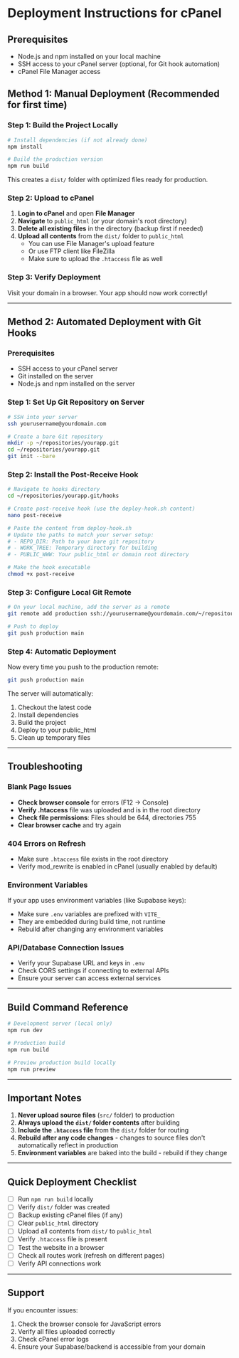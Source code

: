# Deployment Instructions for cPanel

## Prerequisites
- Node.js and npm installed on your local machine
- SSH access to your cPanel server (optional, for Git hook automation)
- cPanel File Manager access

## Method 1: Manual Deployment (Recommended for first time)

### Step 1: Build the Project Locally

```bash
# Install dependencies (if not already done)
npm install

# Build the production version
npm run build
```

This creates a `dist/` folder with optimized files ready for production.

### Step 2: Upload to cPanel

1. **Login to cPanel** and open **File Manager**
2. **Navigate** to `public_html` (or your domain's root directory)
3. **Delete all existing files** in the directory (backup first if needed)
4. **Upload all contents** from the `dist/` folder to `public_html`
   - You can use File Manager's upload feature
   - Or use FTP client like FileZilla
   - Make sure to upload the `.htaccess` file as well

### Step 3: Verify Deployment

Visit your domain in a browser. Your app should now work correctly!

---

## Method 2: Automated Deployment with Git Hooks

### Prerequisites
- SSH access to your cPanel server
- Git installed on the server
- Node.js and npm installed on the server

### Step 1: Set Up Git Repository on Server

```bash
# SSH into your server
ssh yourusername@yourdomain.com

# Create a bare Git repository
mkdir -p ~/repositories/yourapp.git
cd ~/repositories/yourapp.git
git init --bare
```

### Step 2: Install the Post-Receive Hook

```bash
# Navigate to hooks directory
cd ~/repositories/yourapp.git/hooks

# Create post-receive hook (use the deploy-hook.sh content)
nano post-receive

# Paste the content from deploy-hook.sh
# Update the paths to match your server setup:
# - REPO_DIR: Path to your bare git repository
# - WORK_TREE: Temporary directory for building
# - PUBLIC_WWW: Your public_html or domain root directory

# Make the hook executable
chmod +x post-receive
```

### Step 3: Configure Local Git Remote

```bash
# On your local machine, add the server as a remote
git remote add production ssh://yourusername@yourdomain.com/~/repositories/yourapp.git

# Push to deploy
git push production main
```

### Step 4: Automatic Deployment

Now every time you push to the production remote:

```bash
git push production main
```

The server will automatically:
1. Checkout the latest code
2. Install dependencies
3. Build the project
4. Deploy to your public_html
5. Clean up temporary files

---

## Troubleshooting

### Blank Page Issues
- **Check browser console** for errors (F12 → Console)
- **Verify .htaccess** file was uploaded and is in the root directory
- **Check file permissions**: Files should be 644, directories 755
- **Clear browser cache** and try again

### 404 Errors on Refresh
- Make sure `.htaccess` file exists in the root directory
- Verify mod_rewrite is enabled in cPanel (usually enabled by default)

### Environment Variables
If your app uses environment variables (like Supabase keys):
- Make sure `.env` variables are prefixed with `VITE_`
- They are embedded during build time, not runtime
- Rebuild after changing any environment variables

### API/Database Connection Issues
- Verify your Supabase URL and keys in `.env`
- Check CORS settings if connecting to external APIs
- Ensure your server can access external services

---

## Build Command Reference

```bash
# Development server (local only)
npm run dev

# Production build
npm run build

# Preview production build locally
npm run preview
```

---

## Important Notes

1. **Never upload source files** (`src/` folder) to production
2. **Always upload the `dist/` folder contents** after building
3. **Include the `.htaccess` file** from the `dist/` folder for routing
4. **Rebuild after any code changes** - changes to source files don't automatically reflect in production
5. **Environment variables** are baked into the build - rebuild if they change

---

## Quick Deployment Checklist

- [ ] Run `npm run build` locally
- [ ] Verify `dist/` folder was created
- [ ] Backup existing cPanel files (if any)
- [ ] Clear `public_html` directory
- [ ] Upload all contents from `dist/` to `public_html`
- [ ] Verify `.htaccess` file is present
- [ ] Test the website in a browser
- [ ] Check all routes work (refresh on different pages)
- [ ] Verify API connections work

---

## Support

If you encounter issues:
1. Check the browser console for JavaScript errors
2. Verify all files uploaded correctly
3. Check cPanel error logs
4. Ensure your Supabase/backend is accessible from your domain
